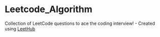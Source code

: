 # Leetcode_Algorithm
Collection of LeetCode questions to ace the coding interview! - Created using [LeetHub](https://github.com/QasimWani/LeetHub)
